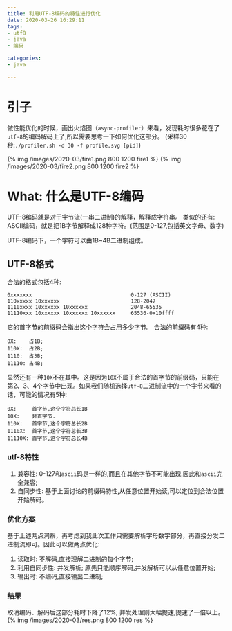 ```yaml
---
title: 利用UTF-8编码的特性进行优化
date: 2020-03-26 16:29:11
tags: 
- utf8
- java
- 编码

categories: 
- java

---
```


# 引子
做性能优化的时候，画出火焰图（`async-profiler`）来看，发现耗时很多花在了`utf-8`的编码解码上了,所以需要思考一下如何优化这部分。
(采样30秒:`./profiler.sh -d 30 -f profile.svg [pid]`)

{% img /images/2020-03/fire1.png 800 1200 fire1 %}
{% img /images/2020-03/fire2.png 800 1200 fire2 %}

# What: 什么是UTF-8编码
UTF-8编码就是对于字节流(一串二进制)的解释，解释成字符串。
类似的还有: ASCII编码，就是把1B字节解释成128种字符。(范围是0-127,包括英文字母、数字)

UTF-8编码下，一个字符可以由1B~4B二进制组成。

## UTF-8格式
合法的格式包括4种:
```
0xxxxxxx 				                0-127 (ASCII)
110xxxxx 10xxxxxx 			            128-2047
1110xxxx 10xxxxxx 10xxxxxx              2048-65535
11110xxx 10xxxxxx 10xxxxxx 10xxxxxx 	65536-0x10ffff
```
它的首字节的前缀码会指出这个字符会占用多少字节。
合法的前缀码有4种:
```
0X:    占1B;
110X:  占2B;
1110:  占3B;
11110: 占4B;
```
显然还有一种`10X`不在其中。这是因为`10X`不属于合法的首字节的前缀码，只能在第2、3、4个字节中出现。如果我们随机选择`utf-8`二进制流中的一个字节来看的话，可能的情况有5种:
```
0X:     首字节,这个字符总长1B
10X:    非首字节.
110X:   首字节,这个字符总长2B
1110X:  首字节,这个字符总长3B
11110X: 首字节,这个字符总长4B
```

### utf-8特性
1. 兼容性:  0-127和`ascii`码是一样的,而且在其他字节不可能出现,因此和`ascii`完全兼容;
2. 自同步性: 基于上面讨论的前缀码特性,从任意位置开始读,可以定位到合法位置开始解码。

### 优化方案
基于上述两点洞察，再考虑到我此次工作只需要解析字母数字部分，再直接分发二进制流即可。因此可以做两点优化:
1. 读取时: 不解码,直接理解二进制的每个字节;
2. 利用自同步性: 并发解析; 原先只能顺序解码,并发解析可以从任意位置开始;
3. 输出时: 不编码,直接输出二进制;

### 结果
取消编码、解码后这部分耗时下降了12%;
并发处理则大幅提速,提速了一倍以上。
{% img /images/2020-03/res.png 800 1200 res %}

